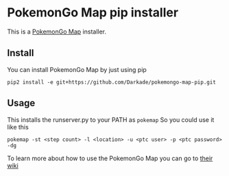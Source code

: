 PokemonGo Map pip installer
===========================

This is a [PokemonGo Map](https://github.com/AHAAAAAAA/PokemonGo-Map) installer.

## Install

You can install PokemonGo Map by just using pip

```
pip2 install -e git+https://github.com/Darkade/pokemongo-map-pip.git
```

## Usage

This installs the runserver.py to your PATH as `pokemap` So you could use it like this

```
pokemap -st <step count> -l <location> -u <ptc user> -p <ptc password> -dg
```

To learn more about how to use the PokemonGo Map you can go to [their wiki](https://github.com/AHAAAAAAA/PokemonGo-Map/wiki)